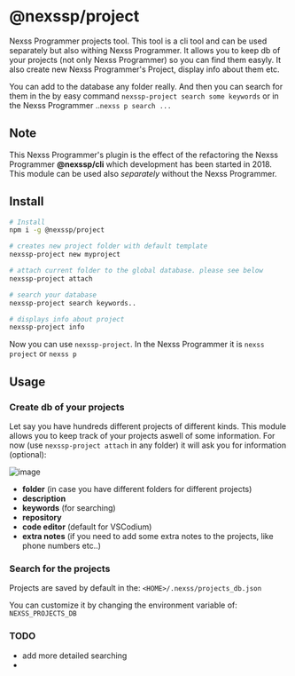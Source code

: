 # @nexssp/project

Nexss Programmer projects tool. This tool is a cli tool and can be used separately but also withing Nexss Programmer. It allows you to keep db of your projects (not only Nexss Programmer) so you can find them easyly. It also create new Nexss Programmer's Project, display info about them etc.

You can add to the database any folder really. And then you can search for them in the by easy command `nexssp-project search some keywords` or in the Nexss Programmer ..`nexss p search ...`

## Note

This Nexss Programmer's plugin is the effect of the refactoring the Nexss Programmer **@nexssp/cli** which development has been started in 2018. This module can be used also _separately_ without the Nexss Programmer.

## Install

```sh
# Install
npm i -g @nexssp/project

# creates new project folder with default template
nexssp-project new myproject

# attach current folder to the global database. please see below
nexssp-project attach

# search your database
nexssp-project search keywords..

# displays info about project
nexssp-project info
```

Now you can use `nexssp-project`. In the Nexss Programmer it is `nexss project` or `nexss p`

## Usage

### Create db of your projects

Let say you have hundreds different projects of different kinds. This module allows you to keep track of your projects aswell of some information. For now (use `nexssp-project attach` in any folder) it will ask you for information (optional):

![image](https://user-images.githubusercontent.com/53263666/119243113-3a0d3580-bb64-11eb-9d68-712461ebb9cf.png)

- **folder** (in case you have different folders for different projects)
- **description**
- **keywords** (for searching)
- **repository**
- **code editor** (default for VSCodium)
- **extra notes** (if you need to add some extra notes to the projects, like phone numbers etc..)

### Search for the projects

Projects are saved by default in the: `<HOME>/.nexss/projects_db.json`

You can customize it by changing the environment variable of: `NEXSS_PROJECTS_DB`

### TODO

- add more detailed searching
-
